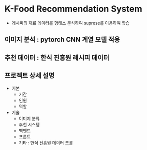 # K-Food Recommendation System
- 레시피의 재료 데이터를 형태소 분석하여 suprese를 이용하여 학습

## 이미지 분석 : pytorch CNN 계열 모델 적용
## 추천 데이터 : 한식 진흥원 레시피 데이터
## 프로젝트 상세 설명

- 기본
    - 기간
    - 인원
    - 역할
- 기술 
    - 이미지 분류
    - 추천 시스템
    - 백앤드
    - 프론트
    - 기타 : 한식 진흥원 데이터 크롤

